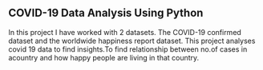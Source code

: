 ## COVID-19 Data Analysis Using Python

In this project I have worked with 2 datasets. The COVID-19 confirmed dataset and the worldwide happiness report dataset.
This project analyses covid 19 data to find insights.To find relationship between no.of cases in acountry and how happy people are living in that country.


